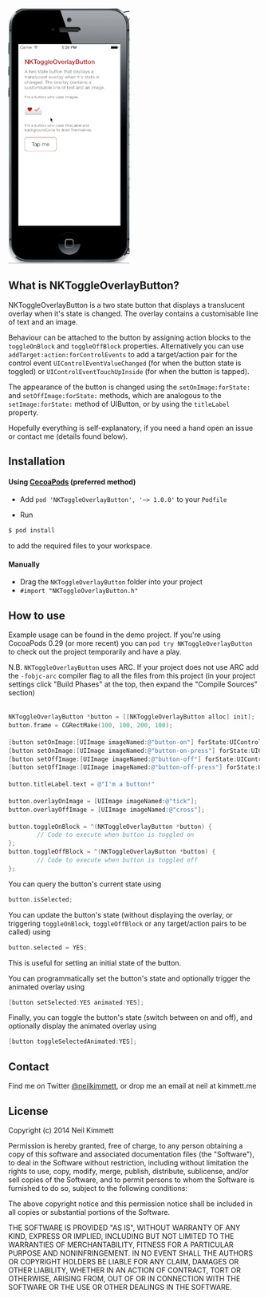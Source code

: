 ![Animation of button being toggled on/off](https://github.com/neilkimmett/NKToggleOverlayButton/raw/master/animation.gif "Excuse the poor quality gif")

## What is NKToggleOverlayButton?

NKToggleOverlayButton is a two state button that displays a translucent overlay when it's state is changed. The overlay contains a customisable line of text and an image.

Behaviour can be attached to the button by assigning action blocks to the `toggleOnBlock` and `toggleOffBlock` properties. Alternatively you can use `addTarget:action:forControlEvents` to add a target/action pair for the control event `UIControlEventValueChanged` (for when the button state is toggled) or `UIControlEventTouchUpInside` (for when the button is tapped).

The appearance of the button is changed using the 
`setOnImage:forState:` and `setOffImage:forState:` methods, which are analogous to 
the `setImage:forState:` method of UIButton, or by using the `titleLabel` property.

Hopefully everything is self-explanatory, if you need a hand open an issue or contact me (details found below).


## Installation

#### Using [CocoaPods](http://cocoapods.org/) (preferred method)
* Add `pod 'NKToggleOverlayButton', '~> 1.0.0'` to your `Podfile`

* Run
``` bash
$ pod install
```
to add the required files to your workspace.

#### Manually
* Drag the `NKToggleOverlayButton` folder into your project
* `#import "NKToggleOverlayButton.h"`

## How to use

Example usage can be found in the demo project. If you're using CocoaPods 0.29 (or more recent) you can `pod try NKToggleOverlayButton` to check out the project temporarily and have a play.

N.B. `NKToggleOverlayButton` uses ARC. If your project does not use ARC add the `-fobjc-arc` compiler flag to all the files from this project (in your project settings click "Build Phases" at the top, then expand the "Compile Sources" section)

``` objective-c

NKToggleOverlayButton *button = [[NKToggleOverlayButton alloc] init];
button.frame = CGRectMake(100, 100, 200, 100);

[button setOnImage:[UIImage imageNamed:@"button-on"] forState:UIControlStateNormal];
[button setOnImage:[UIImage imageNamed:@"button-on-press"] forState:UIControlStateHighlighted];
[button setOffImage:[UIImage imageNamed:@"button-off"] forState:UIControlStateNormal];
[button setOffImage:[UIImage imageNamed:@"button-off-press"] forState:UIControlStateHighlighted];

button.titleLabel.text = @"I'm a button!"

button.overlayOnImage = [UIImage imageNamed:@"tick"];
button.overlayOffImage = [UIImage imageNamed:@"cross"];

button.toggleOnBlock = ^(NKToggleOverlayButton *button) {
        // Code to execute when button is toggled on
};
button.toggleOffBlock = ^(NKToggleOverlayButton *button) {
        // Code to execute when button is toggled off
};
```

You can query the button's current state using 

``` objective-c
button.isSelected;
```

You can update the button's state (without displaying the overlay, or triggering `toggleOnBlock`, `toggleOffBlock` or any target/action pairs to be called) using
``` objective-c
button.selected = YES;
```
This is useful for setting an initial state of the button.

You can programmatically set the button's state and optionally trigger the animated overlay using
``` objective-c
[button setSelected:YES animated:YES];
```

Finally, you can toggle the button's state (switch between on and off), and optionally display the animated overlay using
``` objective-c
[button toggleSelectedAnimated:YES];
```


## Contact

Find me on Twitter [@neilkimmett](http://www.twitter.com/neilkimmett), or drop me an email at neil at kimmett.me

## License

Copyright (c) 2014 Neil Kimmett

Permission is hereby granted, free of charge, to any person obtaining a copy of this software and associated documentation files (the "Software"), to deal in the Software without restriction, including without limitation the rights to use, copy, modify, merge, publish, distribute, sublicense, and/or sell copies of the Software, and to permit persons to whom the Software is furnished to do so, subject to the following conditions:

The above copyright notice and this permission notice shall be included in all copies or substantial portions of the Software.

THE SOFTWARE IS PROVIDED "AS IS", WITHOUT WARRANTY OF ANY KIND, EXPRESS OR IMPLIED, INCLUDING BUT NOT LIMITED TO THE WARRANTIES OF MERCHANTABILITY, FITNESS FOR A PARTICULAR PURPOSE AND NONINFRINGEMENT. IN NO EVENT SHALL THE AUTHORS OR COPYRIGHT HOLDERS BE LIABLE FOR ANY CLAIM, DAMAGES OR OTHER LIABILITY, WHETHER IN AN ACTION OF CONTRACT, TORT OR OTHERWISE, ARISING FROM, OUT OF OR IN CONNECTION WITH THE SOFTWARE OR THE USE OR OTHER DEALINGS IN THE SOFTWARE.
